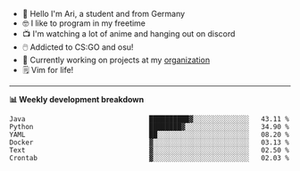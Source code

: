 * 👋 Hello I'm Ari, a student and from Germany
* 🤓 I like to program in my freetime
* 📺 I'm watching a lot of anime and hanging out on discord
* 🖱️ Addicted to CS:GO and osu!
* 👷 Currently working on projects at my [organization](https://github.com/aridevelopment-de)
* 🗒️ Vim for life!

<hr />

**📊 Weekly development breakdown**

<!--START_SECTION:waka-->

```text
Java                               ██████████▓░░░░░░░░░░░░░░   43.11 %
Python                             ████████▓░░░░░░░░░░░░░░░░   34.90 %
YAML                               ██░░░░░░░░░░░░░░░░░░░░░░░   08.20 %
Docker                             ▓░░░░░░░░░░░░░░░░░░░░░░░░   03.13 %
Text                               ▓░░░░░░░░░░░░░░░░░░░░░░░░   02.50 %
Crontab                            ▓░░░░░░░░░░░░░░░░░░░░░░░░   02.03 %
```

<!--END_SECTION:waka-->
